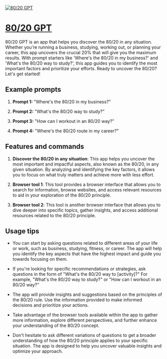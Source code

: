 [![80/20 GPT](https://files.oaiusercontent.com/file-jNy587sAyXWkz1nJZCSXsTCT?se=2123-10-18T16%3A47%3A12Z&sp=r&sv=2021-08-06&sr=b&rscc=max-age%3D31536000%2C%20immutable&rscd=attachment%3B%20filename%3D40d28bd5-11c8-4b57-b577-2f14a0a7282f.png&sig=3Xb2CJWWPXi%2B1tHLyHeUMLSPylGauUBBLLlhzWBModA%3D)](https://chat.openai.com/g/g-dZo5WeFzM-80-20-gpt)

# [80/20 GPT](https://chat.openai.com/g/g-dZo5WeFzM-80-20-gpt)

80/20 GPT is an app that helps you discover the 80/20 in any situation. Whether you're running a business, studying, working out, or planning your career, this app uncovers the crucial 20% that will give you the maximum results. With prompt starters like 'Where's the 80/20 in my business?' and 'What's the 80/20 way to study?', this app guides you to identify the most important factors and prioritize your efforts. Ready to uncover the 80/20? Let's get started!

## Example prompts

1. **Prompt 1:** "Where's the 80/20 in my business?"

2. **Prompt 2:** "What's the 80/20 way to study?"

3. **Prompt 3:** "How can I workout in an 80/20 way?"

4. **Prompt 4:** "Where's the 80/20 route in my career?"


## Features and commands

1. **Discover the 80/20 in any situation**: This app helps you uncover the most important and impactful aspects, also known as the 80/20, in any given situation. By analyzing and identifying the key factors, it allows you to focus on what truly matters and achieve more with less effort.

2. **Browser tool 1**: This tool provides a browser interface that allows you to search for information, browse websites, and access relevant resources to aid in your exploration of the 80/20 principle.

3. **Browser tool 2**: This tool is another browser interface that allows you to dive deeper into specific topics, gather insights, and access additional resources related to the 80/20 principle.

## Usage tips

- You can start by asking questions related to different areas of your life or work, such as business, studying, fitness, or career. The app will help you identify the key aspects that have the highest impact and guide you towards focusing on them.

- If you're looking for specific recommendations or strategies, ask questions in the form of "What's the 80/20 way to [activity]?" For example, "What's the 80/20 way to study?" or "How can I workout in an 80/20 way?"

- The app will provide insights and suggestions based on the principles of the 80/20 rule. Use the information provided to make informed decisions and prioritize your actions.

- Take advantage of the browser tools available within the app to gather more information, explore different perspectives, and further enhance your understanding of the 80/20 concept.

- Don't hesitate to ask different variations of questions to get a broader understanding of how the 80/20 principle applies to your specific situation. The app is designed to help you uncover valuable insights and optimize your approach.